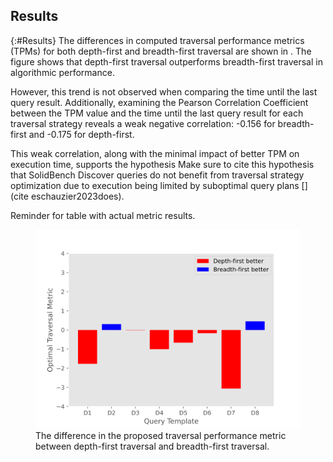 ## Results
{:#Results}
The differences in computed traversal performance metrics (TPMs) for both depth-first and breadth-first traversal are shown in [](#figure-main).
The figure shows that depth-first traversal outperforms breadth-first traversal in algorithmic performance.

However, this trend is not observed when comparing the time until the last query result. 
Additionally, examining the Pearson Correlation Coefficient between the TPM value and the time until the last query result for each traversal strategy reveals a weak negative correlation: -0.156 for breadth-first and -0.175 for depth-first.

This weak correlation, along with the minimal impact of better TPM on execution time, supports the hypothesis <span class="comment" data-author="RT">Make sure to cite this hypothesis</span> that SolidBench Discover queries do not benefit from traversal strategy optimization due to execution being limited by suboptimal query plans [](cite
eschauzier2023does).

<span class="comment" data-author="RT">Reminder for table with actual metric results.</span>

<figure id="figure-main">
<img src="figures/metric_difference.svg">
<figcaption markdown="block">
The difference in the proposed traversal performance metric between depth-first traversal and breadth-first traversal.
</figcaption>
</figure>

<!-- 

<figure id="figure-main">

<figure id="figure-main-1" class="subfigure">
<img src="figures/depth-first-metric.svg">
<figcaption markdown="block">
Subfigure 1
</figcaption>
</figure>

<figure id="figure-main-2" class="subfigure">
<img src="figures/breadth-first-metric.png" width="200">
<figcaption markdown="block">
Subfigure 2
</figcaption>
</figure>

<figcaption markdown="block">
Two figures
</figcaption>
</figure> -->

<!-- 
<span class="comment" data-author="RT">Figures need a legend for explaining the colors, and descriptions</span>

|      |      D1 |       D2 |       D3 |      D4 |      D5 |      D6 |      D7 |      D8 |
|:-----|--------:|---------:|---------:|--------:|--------:|--------:|--------:|--------:|
| mean | 3.05714 | 1.88286  | 1.48188  | 11.4157 | 8.56275 | 3.16885 | 9.8     | 1.43302 |
| std  | 1.64473 | 0.401009 | 0.352253 | 11.1215 | 8.28228 | 2.25602 | 7.60731 | 1.19184 |

|      |      D1 |       D2 |       D3 |      D4 |       D5 |      D6 |      D7 |       D8 |
|:-----|--------:|---------:|---------:|--------:|---------:|--------:|--------:|---------:|
| mean | 4.82857 | 1.57624  | 1.49423  | 12.4213 |  9.22745 | 3.33612 | 12.8667 | 0.980952 |
| std  | 4.42827 | 0.295887 | 0.393644 | 11.2035 | 10.291   | 2.14421 | 11.643  | 0.905814 |

<span class="comment" data-author="RT">What are the two tables about?</span>

<span class="comment" data-author="RT">Are the following enumeration todo's?</span>

1. Computed metric for depth first vs FIFO link prioritisation (possibly with time to compute the metric?)
2. Timing of the two methods to compare correlation between metric and execution time -->
